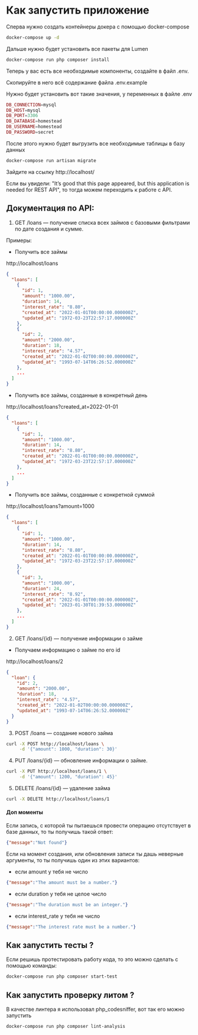 # Как запустить приложение

Сперва нужно создать контейнеры докера с помощью docker-compose

```bash
docker-compose up -d
```

Дальше нужно будет установить все пакеты для Lumen 

```bash
docker-compose run php composer install
```

Теперь у вас есть все необходимые компоненты, создайте в файл .env. 

Скопируйте в него всё содержание файла .env.example

Нужно будет установить вот такие значения, у переменных в файле .env

```php
DB_CONNECTION=mysql
DB_HOST=mysql
DB_PORT=3306
DB_DATABASE=homestead
DB_USERNAME=homestead
DB_PASSWORD=secret
```

После этого нужно будет выгрузить все необходимые таблицы в базу данных

```bash
docker-compose run artisan migrate
```

Зайдите на ссылку http://localhost/ 

Если вы увидели: "It’s good that this page appeared, but this application is needed for REST API", то тогда можем переходить к работе с API.

## Документация по API:

1) GET /loans — получение списка всех займов с базовыми фильтрами по дате создания и сумме.

Примеры:

- Получить все займы

http://localhost/loans

```json
{
  "loans": [
    {
      "id": 1,
      "amount": "1000.00",
      "duration": 14,
      "interest_rate": "8.80",
      "created_at": "2022-01-01T00:00:00.000000Z",
      "updated_at": "1972-03-23T22:57:17.000000Z"
    },
    {
      "id": 2,
      "amount": "2000.00",
      "duration": 18,
      "interest_rate": "4.57",
      "created_at": "2022-01-02T00:00:00.000000Z",
      "updated_at": "1993-07-14T06:26:52.000000Z"
    },
    ...
  ]
}
```

- Получить все займы, созданные в конкретный день

http://localhost/loans?created_at=2022-01-01

```json
{
  "loans": [
    {
      "id": 1,
      "amount": "1000.00",
      "duration": 14,
      "interest_rate": "8.80",
      "created_at": "2022-01-01T00:00:00.000000Z",
      "updated_at": "1972-03-23T22:57:17.000000Z"
    },
    ...
  ]
}
```

- Получить все займы, созданные с конкретной суммой

http://localhost/loans?amount=1000

```json
{
  "loans": [
    {
      "id": 1,
      "amount": "1000.00",
      "duration": 14,
      "interest_rate": "8.80",
      "created_at": "2022-01-01T00:00:00.000000Z",
      "updated_at": "1972-03-23T22:57:17.000000Z"
    },
    {
      "id": 3,
      "amount": "1000.00",
      "duration": 24,
      "interest_rate": "8.92",
      "created_at": "2022-01-01T00:00:00.000000Z",
      "updated_at": "2023-01-30T01:39:53.000000Z"
    },
    ...
  ]
}
```

2) GET /loans/{id} — получение информации о займе

- Получаем информацию о займе по его id

http://localhost/loans/2

```json
{
  "loan": {
    "id": 2,
    "amount": "2000.00",
    "duration": 18,
    "interest_rate": "4.57",
    "created_at": "2022-01-02T00:00:00.000000Z",
    "updated_at": "1993-07-14T06:26:52.000000Z"
  }
}
```

3) POST /loans — создание нового займа

```bash
curl -X POST http://localhost/loans \
     -d '{"amount": 1000, "duration": 30}'
```

4) PUT /loans/{id} — обновление информации о займе.

```bash
curl -X PUT http://localhost/loans/1 \
     -d '{"amount": 1200, "duration": 45}'
```

5) DELETE /loans/{id} — удаление займа

```bash
curl -X DELETE http://localhost/loans/1
```

#### Доп моменты

Если запись, с которой ты пытаешься провести операцию отсутствует в базе данных,
то ты получишь такой ответ:

```json
{"message":"Not found"}
```

Если на момент создания, или обновления записи ты дашь неверные аргументы,
то ты получишь один из этих вариантов:

- если amount у тебя не число

```json
{"message":"The amount must be a number."}
```

- если duration у тебя не целое число

```json
{"message":"The duration must be an integer."}
```

- если interest_rate у тебя не число

```json
{"message":"The interest rate must be a number."}
```

## Как запустить тесты ?

Если решишь протестировать работу кода, то это можно сделать с помощью команды:
```bash
docker-compose run php composer start-test
```

## Как запустить проверку литом ?

В качестве линтера я использовал php_codesniffer, вот так его можно запустить

```bash
docker-compose run php composer lint-analysis
```